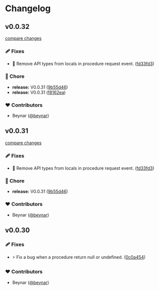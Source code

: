 # Changelog

## v0.0.32

[compare changes](https://github.com/beynar/svelte-rpc/compare/v0.0.31...v0.0.32)

### 🩹 Fixes

- 🐛  Remove API types from locals in procedure request event. ([fd33fd3](https://github.com/beynar/svelte-rpc/commit/fd33fd3))

### 🏡 Chore

- **release:** V0.0.31 ([9b55d46](https://github.com/beynar/svelte-rpc/commit/9b55d46))
- **release:** V0.0.31 ([f8162ea](https://github.com/beynar/svelte-rpc/commit/f8162ea))

### ❤️ Contributors

- Beynar ([@beynar](http://github.com/beynar))

## v0.0.31

[compare changes](https://github.com/beynar/svelte-rpc/compare/v0.0.31...v0.0.31)

### 🩹 Fixes

- 🐛 Remove API types from locals in procedure request event. ([fd33fd3](https://github.com/beynar/svelte-rpc/commit/fd33fd3))

### 🏡 Chore

- **release:** V0.0.31 ([9b55d46](https://github.com/beynar/svelte-rpc/commit/9b55d46))

### ❤️ Contributors

- Beynar ([@beynar](http://github.com/beynar))

## v0.0.30

### 🩹 Fixes

- ⚡️ Fix a bug when a procedure return null or undefined. ([0c0a454](https://github.com/beynar/svelte-rpc/commit/0c0a454))

### ❤️ Contributors

- Beynar ([@beynar](http://github.com/beynar))
